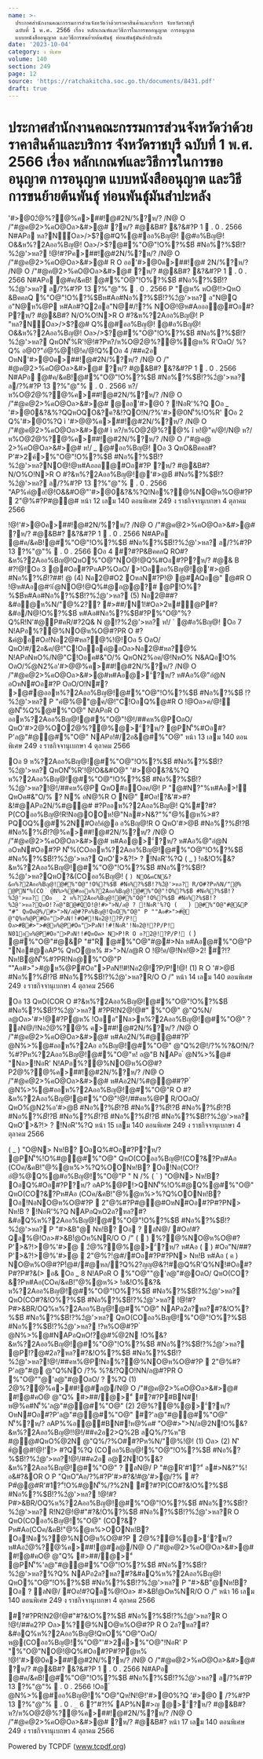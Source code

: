 ```yaml
---
name: >-
  ประกาศสำนักงานคณะกรรมการส่วนจังหวัดว่าด้วยราคาสินค้าและบริการ จังหวัดราชบุรี
  ฉบับที่ 1 พ.ศ. 2566 เรื่อง หลักเกณฑ์และวิธีการในการขออนุญาต การอนุญาต
  แบบหนังสืออนุญาต และวิธีการขนย้ายต้นพันธุ์ ท่อนพันธุ์มันสำปะหลัง
date: '2023-10-04'
category: ง พิเศษ
volume: 140
section: 249
page: 12
source: 'https://ratchakitcha.soc.go.th/documents/8431.pdf'
draft: true
---
```


# ประกาศสำนักงานคณะกรรมการส่วนจังหวัดว่าด้วยราคาสินค้าและบริการ จังหวัดราชบุรี ฉบับที่ 1 พ.ศ. 2566 เรื่อง หลักเกณฑ์และวิธีการในการขออนุญาต การอนุญาต แบบหนังสืออนุญาต และวิธีการขนย้ายต้นพันธุ์ ท่อนพันธุ์มันสำปะหลัง

'#>@02ํ@%?@%ค>##!@#2N/%?ห/? /N@ O /"#@ค@2>%คO@Oล>&#>@# ?ห/? #@&B#? &?&#?P 1  . 0 . 2566 N#APอ หล?N์Oล>/>$?@#Q%@#ออ%Bญ@! @#อ%Bญ@! O&&ห%?2Aออ%Bญ@! Oล>/>$?@#%"O@"!O%?%$B์ #Nอ%?%$B์!?%2ํ@'>หล? !@!#?Pค>##!@#2N/%?ห/? /N@ O /"#@ค@2>%คO@Oล>&#>@# R O ออ'#>@0ค>##!@# 2N/%?ห/? /N@ O /"#@ค@2>%คO@Oล>&#>@# ?ห/? #@&B#? &?&#?P 1  . 0 . 2566 N#APอ @#ค/&คB! @#%"O@"!O%?%$B์ #Nอ%?%$B์!?%2ํ@'>หล? ล/?%#?P 13 ?%"@"%  . 0 . 2566 P "ํ@ห% หO@!!>QหO &BคคลQ %"O@"!O%?%$B์ห#Aอ#Nอ%?%$B์!?%2ํ@'>หล? อ"N@Q อ"N@ห%@P ห#Aอ#?Q2ออ"N@#/!?% NO@!@ห#Aอออ@#Oอ#?P?ห/? #@&B#? N/O%O!N>R O #?&ห%?2Aออ%Bญ@! P "หล?N์Oล>/>$?@# Q%@#ออ%Bญ@! @#อ%Bญ@! O&&ห%?2Aออ%Bญ@! Oล>/>$?@#%"O@"!O%?%$B์ #Nอ%?%$B์!?%2ํ@'>หล? QหON'็%R'!@!#?Pห?/ห%O@2ํ@%?@%ํ@ห% R'OลO/ %?Q% อ@0?"อํ@%@!@!ค/@!Q%Oอ 4 /##ค2อ OหN'#>@0ค>##!@#2N/%?ห/? /N@ O /" #@ค@2>%คO@Oล>&#>@# ?ห/? #@&B#? &?&#?P 1  . 0 . 2566 N#APอ @#ค/&คB!@#%"O@"!O%?%$B์ #Nอ%?%$B์!?%2ํ@'>หล? ล/?%#?P 13 ?%"@"%  . 0 . 2566 ห?/ห%O@2ํ@%?@%ค>##!@#2N/%?ห/? /N@ O /"#@ค@2>%คO@Oล>&#>@# @ออ'#>@0 ? !NอR'%?Q Oอ _ '#>@0&?&%?QQหOQO&?ค?&!?QO!N/?%'#>@0N'็%!O%R' Oอ 2 Q%'#>@0%?Q ì '#>$@% # .î ห!@"ค/@!/N@ '#>$@%ค>##!@#2N/%?ห/? /N@ O /"#@ค@2>%คO@Oล>&#>@# ì ห?/ห%O@2ํ@%?@% î ห!@"ค/@!/N@ ห?/ห%O@2ํ@%?@%ค>##!@#2N/%?ห/? /N@ O /"#@ค@ 2>%คO@Oล>&#>@# ห!/ _ @#ออ%Bญ@! Oอ 3 QหO&Bคคล#?P'#>2ค์>%"O@"!O%?%$B์ #Nอ%?%$B์!?%2ํ@'>หล?NO@!@ห#Aอออ@#Oอ#?P ?ห/? #@&B#? N/O%O!N>R O #?&ห%?2Aออ%Bญ@!@'#>$@%ค>##!@#2N/%?ห/? /N@ O /"#@ค@2>%คO@ Oล>&#>@# ?ห/? #@&B#? ห#Aอ@>"์?ห/? #@&B#? ห#Aอ%@"อํ@N อOหN#Oอ#?P @P#ํ@@#%"O@"NO@!@ ห#Aอออ@#Oอ#?P%?Q% N !@!'#>@0ค>##!@#2N/%?ห/? /N@ O /"#@ค@2>%คO@Oล>&#>@# ?ห/? #@&B#? &?&#?P 1  . 0 . 2566 N#APอ @#ค/&คB!@#%"O@"!O%?%$B์ #Nอ%?%$B์!?%2ํ@'>หล? ล/?%#?P 13 ?%"@"%  . 0 . 2566 "AP%คํ@อ!@!O&&#O@"'#>@0&?&%?Q!Nอ%?@%NO@ห%O@#?P  2"@%#?P#@@# หน้า 12 เลม 140 ตอนพิเศษ 249 ง ราชกิจจานุเบกษา 4 ตุลาคม 2566

!@!'#>@0ค>##!@#2N/%?ห/? /N@ O /"#@ค@2>%คO@Oล>&#>@# ?ห/? #@&B#? &?&#?P 1  . 0 . 2566 N#APอ @#ค/&คB!@#%"O@"!O%?%$B์ #Nอ%?%$B์!?%2ํ@'>หล? ล/?%#?P 13 ?%"@"%  . 0 . 2566 Oอ 4 #?#?P&BคคลQ RO#?&ห%?2Aออ%Bญ@!QหO%"O@"NO@!@Q%#Oอ#?P?ห/? #@& B #?!@!Oอ 3 @#Oอ#?PอAP%OลO/ >!Oอออ%Bญ@!@'#>$@%ค>##!@#2N/%?ห/? /N@ O /"#@ค@2>%คO@Oล>&#>@# ?ห/? #@&B#? ห#Aอ@>"์?ห/? #@&B#? ห#Aอ%@"อํ@N อOหN#Oอ#?PNอ%#Bค#?Q Oอ 5 QหO&Bคคล#?P'#>2ค์>%"O@"!O%?%$B์ #Nอ%?%$B์!?%2ํ@'>หล?NO@!@ห#Aอออ@#Oอ#?P ?ห/? #@&B#? N'็%(COออ%Bญ@! #?คํ@ออ%Bญ@!N'็%อ%>!>&BคคลQหO(CO!?อํ@%@(C?%%>!>&Bคคลห#Aอ!?/O#%(CO#?&!อ&อํ@%@ N'็%(COลล@"!AอAPอQ%คํ@ออ%Bญ@! 2ํ@ห#?&@#"AP%คํ@ออ%Bญ@!>!อ&อํ@%@QหO&BคคลQ N'็%(CO"AP%OR O Oอ 6 @#ออ%Bญ@!QหOO%&Nอ2@#หล?@% ? !NอR'%?Q ( _ ) ห%?2Aอ#?&#อ%>!>&Bคคลอ2ํ@%?@%#>N&?"%หBO%2N/%&#>1?#O2 #@"APอ##!@# หBO%2N/%(CO? @# (CO!?อํ@%@ล%@! Oล>/?!"B'#>2ค์ @PออQหOR!NN>% 6 N A อ% Q%#?#?PN'็%%>!>&Bคคล ( ` ) ห%?2Aอ!อ&อํ@%@QหON'็%(COลล@"!AอAPอQ%คํ@ออ%Bญ@! ( a ) 2ํ@N%@&?!#'#>ํ@!?/'#>@% Q%#?#?PN'็%&Bคคล$##! @ (4) Nอ2@#O2 OหลN#?P!@ @#AQอ@" @#R O !@ห#Aอ@#%ํ@NO@!@Q%#@อ@@?# @P!O%?%$B์ห#Aอ#Nอ%?%$B์!?%2ํ@'>หล? (5) Nอ2@##?&#อ@ห%N/"@%2?? #>##/N1!#Oล>2ห#์@P#?&#อ/N@!O%?%$B์ ห#Aอ#Nอ%?%$B์#?P%"O@"%?Q%R!N'#@P#คR/#?2Q& N @!?%2ํ@'>หล? ห!/ ` @#อ%Bญ@! Oอ 7 N!APอ%?@%NO@ห%O@#?PR O #?&คํ@อ#Oอ!Nอ2@#หล?@%!@!Oอ 5 OลO/ QหO!#/2อ&ค/@!"C!Oออคํ@อOล>Nอ2@#หล?@% N!APอNหO%/N@"C!Oอค#&"O/% QหON2%อค/@!NหO% N&AQอ!O% OลO/%ํ@N2%อ'#>$@%ค>##!@#2N/%?ห/? /N@ O /"#@ค@2>%คO@Oล>&#>@# ห#Aอ@>"์?ห/? ห#Aอ%@"อํ@N อOหN#Oอ#?P @P!?อํ@%@ออห%?2Aออ%Bญ@!@#%"O@" OลO/O!N#? Oอ 8 QหO'#>$@%ค>##!@#2N/%?ห/? /N@ O /"#@ค@2>%คO@Oล>&#>@#ห#Aอ@>"์?ห/? ห#Aอ%@"อํ@N อOหN#Oอ#?P OลO/O!N#? >@#@ออห%?2Aออ%Bญ@!@#%"O@"!O%?%$B์ #Nอ%?%$B์ !?%2ํ@'>หล? P "คํ@%@"@ค/@!"C!OอQ%@#R O !@Oล>ค/@!ํ@N'็%Q%@#%"O@" N!APอR O ออห%?2Aออ%Bญ@!@#%"O@"!@!/##คห%@POลO/ QหO'#>2@%OO2ํ@%?@%@>"์?ห/? @PN'็%#Oอ#?P'ล@"#@@#%"O@" NAPอ!#/2อ&@#%"O@" หน้า 13 เลม 140 ตอนพิเศษ 249 ง ราชกิจจานุเบกษา 4 ตุลาคม 2566

Oอ 9 ห%?2Aออ%Bญ@!@#%"O@"!O%?%$B์ #Nอ%?%$B์!?%2ํ@'>หล? QหON'็%R'!@!O&&#O@" '#>@0&?&%?Q ห%?2Aออ%Bญ@!@#%"O@"!O%?%$B์ #Nอ%?%$B์!?%2ํ@'>หล?!@!/##คห%@P QหO#อOอค/@! P "@#N?"%ห#Aอ>!์QหOค#&"O/% ? N% อN@%R O N@" #Oอ!?&'#>#?&!#@APอ2N/%#@@# #?Pออห%?2Aออ%Bญ@! Q%#?#?P(COออ%Bญ@!R!Nอ@OOห!@"Nล#>N&?"%"@%@ห%>#?PQOQ%@#%2N#Oอ!คํ@อ อ%Bญ@!R O QหO'#>$@%ค>##!@#2N/%?ห/? /N@ O /"#@ค@2>%คO@Oล>&#>@# ห#Aอ@>"์?ห/? ห#Aอ%@"อํ@N อOหN#Oอ#?P OลO/O!N#? ออห%?2Aออ%Bญ@!@#%"O@"!O%?%$B์ #Nอ%?%$B์ !?%2ํ@'>หล?QหONอ% P "R!N!?Oอค/@!N?P"/?&ห!@"Nล#>N&?"%"@%@ห%>OR O O!NN!APอR O #?&OO ห!@"Nล#>N&?"%"@%@ห%>@(COออ%Bญ@!OลO/ QหO&?%#@ห!@"Nล#>N&?"%"@%@ห%>ลQ%คCN&?& Oล>2ํ@N%@ห%?2Aออ%Bญ@!@#%"O@"!O%?%$B์ #Nอ%?%$B์!?%2ํ@'>หล?QหO!#!@!#?PR O #?&OO O /" Oอ 10 @#OORห#AอN>P!N!>!Oอค/@!Q%ห%?2Aออ%Bญ@!>#>#ํ@!>R O N/O%O!NN'็%@#OOR ห#AอN>P!N!>!อ%?@%NO@ห%O@#?P!@!Oอ 9 /##ค2@! ห#Aอ(COออ%Bญ@!!@!Oอ _ 4 Oอ _ 1 #? '#>$@%ค>##!@#2N/%?ห/? /N@ O /"#@ค@2>%คO@Oล>&#>@# ห#Aอ@>"์?ห/? ห#Aอ%@"อํ@N อOหN#Oอ#?P N'็%(COออห%?2Aออ%Bญ@!@#%"O@"!O%?%$B์ #Nอ%?%$B์!?%2ํ@'>หล? QหO'>&?!> ? !NอR'%?Q ( _ ) !อ&!O%&?&ห%?2Aออ%Bญ@!@#%"O@"!O%?%$B์ #Nอ%?%$B์!?%2ํ@'>หล?QหO?&(COออ%Bญ@! ( ` ) NO&คCN&?&ห%?2Aออ%Bญ@!@#%"O@"!O%?%$B์ #Nอ%?%$B์!?%2ํ@'>หล? R/O#?Pห%N/"@% @PN'็%(CO ํ @N%>%@#ออห%?2Aออ%Bญ@!@#%"O@"!O%?%$B์ #Nอ%?%$B์!?%2ํ@'>หล? Oอ _ 2 ห%?2Aออ%Bญ@!@#%"O@"!O%?%$B์ #Nอ%?%$B์!?%2ํ@'>หล?QหO!?อ@"B@#QO!@!#>">N/ล@ ? !NอR'%?Q ( _ ) @#%"O@"#@&P "#" QหOคํ@%/#>">N/ล@#?Pอ%Bญ@!QหO%"O@" P ""Aอ#>">#@ @"Q%ห%@P#Oอ">PลN!!#O#!Nอ2@!?P/P! Oล>#B#>">#@ห%@P#Oอ">PลN!!#!NอR'!Nอ2@!?P/P! N01อห%@P#Oอ">PลN!!#QหOค> N>P!R O อ?2@!?P/P! ( ` ) @#%"O@"#@&P "#"R @#%"O@"#@#>Nล ห#Aอ@#%"O@"P "Nอ#@อAP% QหOํ@ห% #>">N/ล@R O !@!ค/@!Nห!@>2! #?!?Nห!Bํ@N'็%#?PR!Nอ@%"O@"P ""Aอ#>">#@ห%@P#Oอ">PลN!!#!Nอ2@!?P/P!!@! (1) R O '#>$@%ค>##!@#2N/%?ห/? /N@ O /"#@ค@2>%คO@Oล>&#>@# ห#Aอ@>"์?ห/? ห#Aอ%@"อํ@N อ OหN#Oอ#?P OลO/O!N#? N'็%(CO>@#@QหOค/@!NหO%อ&N'็%#?R' QหO(COออห%?2Aออ%Bญ@!@#%"O@"!O%?%$B์ #Nอ%?%$B์!?%2ํ@'>หล? #>&B/?%Oล>N/ล@N#>P!!O% ?&/?%Oล>N/ล@2>Q%2B อ@"B@#QOห%?2Aออ%Bญ@!@#%"O@"!O%?%$B์ #Nอ%?%$B์!?%2ํ@'>หล?R/O O /" หน้า 14 เลม 140 ตอนพิเศษ 249 ง ราชกิจจานุเบกษา 4 ตุลาคม 2566

Oอ 13 QหO(COR O #?&ห%?2Aออ%Bญ@!@#%"O@"!O%?%$B์ #Nอ%?%$B์!?%2ํ@'>หล? #?PR!N2@!@#" %"O@" @"Q%N/ล@Oล>'#>!@#?Pํ@ห% !Oออ"Nล>ห%?2Aออ%Bญ@!@#%"O@" ? ลN@/!Nอ2ํ@%?@% ค>##!@#2N/%?ห/? /N@ O /"#@ค@2>%คO@Oล>&#>@# ห#Aอ2N/%#@@##?P ํ @N%>%@#ออห%?2Aอ อ%Bญ@!@#%"O@" @"Q%2@!/?%%?&O!N/?%#?Pห%?2Aออ%Bญ@!@#%"O@"ห! อ@"B NAPอ ํ @N%>%@# "Nล>!NอR' N!APอ%?@%NO@ห%O@#?P2ํ@%?@%ค>##!@#2N/%?ห/? /N@ O /"#@ค@2>%คO@Oล>&#>@# ห#Aอ2N/%#@@##?P ํ @N%>%@#ออห%?2Aออ%Bญ@!@#%"O@"R O #?&ห%?2Aออ%Bญ@!@#%"O@"!@!/##คห%@P R/OOลO/ QหO%ํ@N2%อ'#>$@%ค>##!@#2N/%?ห/? /N@ O /"#@ค@2>%คO@Oล>&#>@# ห#Aอ@>"์?ห/? ห#Aอ%@"อํ@N อOหN#Oอ#?P @P!?อํ@%@ออห%?2Aออ%Bญ@!@#%"O@" OลO/O!N#? NAPอ ํ @N%>%@# "Nล>ห%?2Aออ%Bญ@! ? ลN@/ ห%?2Aออ%Bญ@!@#%"O@"#?PR O "Nล>OลO/ QหO2ํ@%?@%@>"์?ห/? ? NO&!O%&?&ห%?2Aอ อ%Bญ@!@#%"O@" ? ลN@/R/O#?P2ํ@%?@% ห!/ a @#%"O@" Oอ _ 4 #?ห%?2Aออ%Bญ@!@#%"O@"!O%?%$B์ #Nอ%?%$B์!?%2ํ@'>หล? R!N!?Oอค/@!N?P"/?& ห!@"Nล#>N&?"%"@%@ห%>!@!Oอ 8 /##ค2@! QหO(COออ%Bญ@!&?%#@ห!@"Nล#>N&?"%"@%@ห%> ลQ%ห%?2Aออ%Bญ@!@#%"O@"!O%?%$B์ #Nอ%?%$B์!?%2ํ@'>หล?Nอ%@#%"O@" Oล>QหOOO2N/%#@@# ห#Aอ2ํ@%?@%@>"์?ห/? #?P ํ @N%>%@#ออห%?2Aออ%Bญ@!@#%"O@"!O%?%$B์ #Nอ%?%$B์!?%2ํ@'>หล? #?%#?#?PR O !?@#&?%#@ห!@"Nล#>N&?"%"@%@ห%>ลQ%ห%?2Aออ%Bญ@!@#%"O@"!O%?%$B์ #Nอ%?%$B์ !?%2ํ@'>หล?OลO/ Oอ _ 5 QหO(COออ%Bญ@!!อ&!O%&?&ห%?2Aออ%Bญ@!@#%"O@"!O%?%$B์ #Nอ%?%$B์!?%2ํ@'>หล? QหO(CO?&?Pห#Aอ(COค/&คB!"@%@ห%>%ํ@!> R'?&"@%@ห%> O /"#Bค#?Q NAPอQหO2@!@#"!#/2อ&R O #BN/ล@ Oอ _ 6 @#%"O@">!Oอ%"O@"QหO!#!@!'#>!@ #>">N/ล@ 2"@%#?P#?Pอ%Bญ@!QหO%"O@" Oล>QO"@%@ห%>#?P!?ห!@"Nล#>N&?"%!@!#?P#>&BR/OQ%ห%?2Aออ%Bญ@!@#%"O@"!O%?%$B์ #Nอ%?%$B์ !?%2ํ@'>หล? #/!#?Q>!Oอ%ํ@ห%?2Aออ%Bญ@!@#%"O@"ํ@?&@#%"O@"R' O /"#Bค#?Q Oอ _ 7 Q%#?#?PN> Nห!B? Oอ#>ห/N@@#%"O@" @P>#ํ@QหO@#%"O@"R!NN'็%R'!@! #>">N/ล@#?P#>&BR/OQ%ห%?2Aออ%Bญ@!@#%"O@"!O%?%$B์ #Nอ%?%$B์!?%2ํ@'>หล? QหO'>&?!> ? !NอR'%?Q หน้า 15 เลม 140 ตอนพิเศษ 249 ง ราชกิจจานุเบกษา 4 ตุลาคม 2566

( _ ) "O@N> Nห!B? OอQ%#Oอ#?P?ห/? @PN'็%!O%#@@#%"O@" QหO(COออ%Bญ@!(CO?&?Pห#Aอ (COค/&คB!"@%@ห%>%?Q%OONห!B? Oอ!Nอ(CO!?อํ@%@Q%@#อ%Bญ@!%"O@"P " N /% ( ` ) "O@N> Nห!B? OอQ%#Oอ#?P?ห/? อAP%@P!>QNN'็%!O%#@Q%@#%"O@" QหO(CO?&?Pห#Aอ (COค/&คB!"@%@ห%>%?Q%OONห!B? Oอ!NอNO@ห%O@#?P  2"@%#?P#@@#OหN#Oอ#?P#?PN> Nห!B ? !NอR'%?Q NAPอQหO2ล?หล?#?&#อQ%ห%?2Aออ%Bญ@!@#%"O@"!O%?%$B์ #Nอ%?%$B์!?%2ํ@'>หล? P "#>&B"@ Nห!B? Oอ ? ลN@/ #Oอ!#?Qล%@!Oล>#>&B!ํ@Oห%NR/O O /" (  ) %?@%NO@ห%O@#?P'>&?!>@%'#>ํ@  2ํ@%?@%@>"์?ห/? ห#Aอ (  ) #Oอ"N/##?P'>&?!>@%'#>ํ@  2"@%?!ํ@#/#Oอ#?P#?PN> Nห!B ห#Aอ ( ค ) NO@ห%O@#?P!ํ@#/#@หล/?Q%2?ญญ@&?!#@Q%R'Q%N!#Oอ#?P#?P#?&(> อ& Oอ _ 8 N!APอR O %"O@""@'ล@"#@OลO/ QหO(CO?&?Pห#Aอ(COค/&คB!"@%@ห%> !อ&!O%&?& ห%?2Aออ%Bญ@!@#%"O@"!O%?%$B์ #Nอ%?%$B์!?%2ํ@'>หล? QหO(CO#?&!O%?%$B์ #Nอ%?%$B์!?%2ํ@'>หล? !@!#?P#>&BR/OQ%ห%?2Aออ%Bญ@!@#%"O@" NAPอ2ล?หล?#?&!O%?%$B์ #Nอ%?%$B์!?%2ํ@'>หล? QหO(COออ%Bญ@!%"O@"!O%?%$B์ #Nอ%?%$B์!?%2ํ@'>หล? !?ห%O@#?P ํ @N%>%@#NAPอQหO!?@#%ํ@2N !O%&?&ห%?2Aออ%Bญ@!@#%"O@"!O%?%$B์ #Nอ%?%$B์!?%2ํ@'>หล? @P!?@#2ล?หล?#?&!O%?%$B์ #Nอ%?%$B์!?%2ํ@'>หล?!@!/##คห%@P!Nอ%?@%NO@ห%O@#?P  2"@%#?P'ล@"#@ @"Q%NO /?% %?&!?QO!NN/ล@#?PR O %"O@""@'ล@"#@OลO/ ? %?Q (1) 2ํ@%?@%ค>##!@#ล@/N@ O /"#@ค@2>%คO@Oล>&#>@# #!@#คO@ @"Q% #>##/@>"์ #?#?P#BN#!ห@%ค#N'็%'ล@"#@@#%"O@" (2) 2ํ@%?@%@>"์?ห/? OหN#Oอ#?P'ล@"#@@#%"O@" #?'ล@"#@@#%"O@" N'็%?ห/? อAP%%อ@#BN#!ห@%ค# "O@#>">N/ล@2N!O%&?&ห%?2Aออ%Bญ@!!@!/##ค2อ2>Q%2B ลQ%/?%ห"B #@@#QหO%ํ@2N @"Q%/?%O##?Pห%N/"@%!@! (1) Oล> (2) N'ิ #ํ@@#!@!'!> #?Q%?Q (COออ%Bญ@!%"O@"!O%?%$B์ #Nอ%?%$B์!?%2ํ@'>หล?!@!/##ค2อ อ@2N!O%&?&ห%?2Aออ%Bญ@!@#%"O@" ? ลN@/ P "#@R'#1?"์ ล#>N&?"%!อ&#?&OR O P "QหO"Aอ/?%#?P'#>#?&!#@'#>ํ@/?%  #?P#ํ@@#R'#1?"์!O%#@N'็%/?%2N #?#?P(CO#?&!O%?%$B์ #Nอ%?%$B์!?%2ํ@'>หล? !@!#?P#>&BR/OQ%ห%?2Aออ%Bญ@!@#%"O@"!O%?%$B์ #Nอ%?%$B์!?%2ํ@'>หล? R!N2@!@#"#?&!O%?%$B์ #Nอ%?%$B์!?%2ํ@'>หล?R O QหO(COออ%Bญ@!%"O@" (CO?&?Pห#Aอ(COค/&คB!"@%@ห%>OONห!B? Oอ!Nอ%?@%NO@ห%O@#?P  2ํ@%?@%@>"์?ห/? ห#Aอ2ํ@%?@%ค>##!@#ล@/N@ O /"#@ค@2>%คO@Oล>&#>@# #!@#คO@ @"Q% #>##/@>"์ @PN'็%'ล@"#@@#%"O@"!O%?%$B์ #Nอ%?%$B์!?%2ํ@'>หล?%?Q% NAPอ2ล?หล?#?&#อQ%ห%?2Aออ%Bญ@! QหO%"O@"!O%?%$B์ #Nอ%?%$B์!?%2ํ@'>หล? P "#>&B"@Nห!B? Oอ ? ลN@/ #Oอ!#?Qล%@!Oล> #>&B!ํ@Oห%NR/O O /" หน้า 16 เลม 140 ตอนพิเศษ 249 ง ราชกิจจานุเบกษา 4 ตุลาคม 2566

#?#?PR!N2@!@#"#?&!O%?%$B์ #Nอ%?%$B์!?%2ํ@'>หล?R O !@!/##ค2?P Oล>%?@%NO@ห%O@#?P R O 2ล?หล?#?&#อQ%ห%?2Aออ%Bญ@!QหO%"O@"OลO/ ห@(COออ%Bญ@!%"O@"'#>2ค์>%"O@"!NอR' P "%"O@"NO@!@Q%#Oอ#?P#?Pํ@ห% !@!'#>@0ค>##!@#2N/%?ห/? /N@ O /"#@ค@2>%คO@Oล>&#>@# ?ห/? #@&B#? &?&#?P 1  . 0 . 2566 N#APอ @#ค/&คB!@#%"O@"!O%?%$B์ #Nอ%?%$B์!?%2ํ@'>หล? ล/?%#?P 13 ?%"@"%  . 0 . 2566 !Oอ ํ @N%>%@#ออ%Bญ@!%"O@"Qห!N!@!'#>@0%?Q '#>@0  /?%#?P 13 ?%"@"%  . 0 . `_` 6 ?"#?!%์ AP%N#>ญ @>"์?ห/? #@&B#? ห?/ห%O@2ํ@%?@%ค>##!@#2N/%?ห/? /N@ O /"#@ค@2>%คO@Oล>&#>@# ?ห/? #@&B#? หน้า 17 เลม 140 ตอนพิเศษ 249 ง ราชกิจจานุเบกษา 4 ตุลาคม 2566









Powered by TCPDF (www.tcpdf.org)
